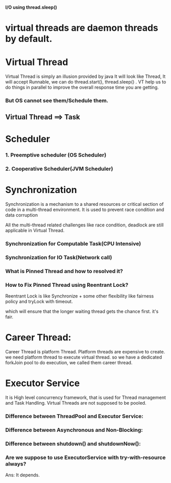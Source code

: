 [//]: # (# virtual-thread-and-reactive-programming)

[//]: # ()
[//]: # (Process: )

[//]: # (=======)

[//]: # (A process is an instance of a computer program which has its own isolated memory space and getting executed . &#40;unit of resources&#41;)

[//]: # ()
[//]: # (Thread:)

[//]: # (======)

[//]: # (A Thread is a unit of program or part of process that share the same memory space.&#40;unit of execution&#41;)

[//]: # ()
[//]: # (# MultiThreading and Concurrency Syllabus)

[//]: # (![alt text]&#40;images/thread/part01ThreadProcessMemoryModel/syl1.png&#41;<br>)

[//]: # (![alt text]&#40;images/thread/part01ThreadProcessMemoryModel/syl2.png&#41;<br>)

[//]: # (![alt text]&#40;images/thread/part01ThreadProcessMemoryModel/syl3.png&#41;<br>)































































#### I/O using thread.sleep()

# virtual threads are daemon threads by default.

# Virtual Thread
Virtual Thread is simply an illusion provided by java
It will look like Thread, It will accept Runnable, we can do thread.start(),
 thread.sleep() . VT help us to do things in parallel to improve the overall response time you are getting. 
### But OS cannot see them/Schedule them.

## Virtual Thread ==> Task

# Scheduler
 ### 1. Preemptive scheduler (OS Scheduler)
 ### 2. Cooperative Scheduler(JVM Scheduler)

# Synchronization

Synchronization is a mechanism to a shared resources or critical
section of code in a multi-thread environment. It is used to prevent race condition and data corruption

All the multi-thread related challenges like race condition, deadlock are still applicable in Virtual Thread. 

### Synchronization for Computable Task(CPU Intensive)
### Synchronization for IO Task(Network call)

### What is Pinned Thread and how to resolved it?
### How to Fix Pinned Thread using Reentrant Lock?

Reentrant Lock is like Synchronize + some other flexibility like fairness policy and tryLock with timeout.

which will ensure that the longer waiting thread gets the chance first. it's fair. 

# Career Thread: 
Career Thread is platform Thread. Platform threads are expensive to create. we need platform thread to execute virtual thread. so we have a dedicated forkJoin pool to do execution, we called them career thread.

# Executor Service
It is High level concurrency framework, that is used for Thread management and Task Handling.
Virtual Threads are not supposed to be pooled.


### Difference between ThreadPool and Executor Service:

### Difference between Asynchronous and Non-Blocking:

### Difference between shutdown() and shutdownNow():

### Are we suppose to use ExecutorService with try-with-resource always?
 Ans: It depends. 